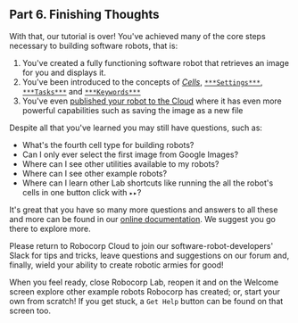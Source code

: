 ## Part 6. Finishing Thoughts

With that, our tutorial is over! You've achieved many of the core steps necessary to building software robots, that is:
1. You've created a fully functioning software robot that retrieves an image for you and displays it.
2. You've been introduced to the concepts of [*Cells*](./01-cells.robot), [`***Settings***`](./01-cells.robot), [`***Tasks***`](./02-tasks.robot) and [`***Keywords***`](./03-keywords.robot)
3. You've even [published your robot to the Cloud](./05-moving-our-robot-to-the-cloud.robot) where it has even more powerful capabilities such as saving the image as a new file

Despite all that you've learned you may still have questions, such as:
- What's the fourth cell type for building robots?
- Can I only ever select the first image from Google Images?
- Where can I see other utilities available to my robots?
- Where can I see other example robots?
- Where can I learn other Lab shortcuts like running the all the robot's cells in one button click with `▸▸`?

It's great that you have so many more questions and answers to all these and more can be found in our [online documentation](https://robocorp.com/docs/). We suggest you go there to explore more.

Please return to Robocorp Cloud to join our software-robot-developers' Slack for tips and tricks, leave questions and suggestions on our forum and, finally, wield your ability to create robotic armies for good!

When you feel ready, close Robocorp Lab, reopen it and on the Welcome screen explore other example robots Robocorp has created; or, start your own from scratch! If you get stuck, a `Get Help` button can be found on that screen too.
